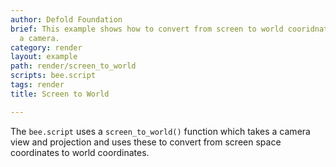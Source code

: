 ```yaml
---
author: Defold Foundation
brief: This example shows how to convert from screen to world cooridnates while using
  a camera.
category: render
layout: example
path: render/screen_to_world
scripts: bee.script
tags: render
title: Screen to World

---
```



The `bee.script` uses a `screen_to_world()` function which takes a camera view and projection and uses these to convert from screen space coordinates to world coordinates.